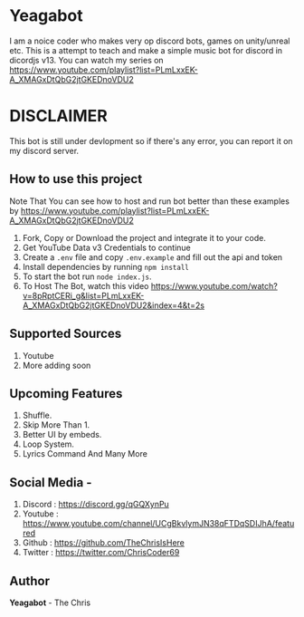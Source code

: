 # Yeagabot
I am a noice coder who makes very op discord bots, games on unity/unreal etc. This is a attempt to teach and make a simple music bot for discord in dicordjs v13. You can watch my series on https://www.youtube.com/playlist?list=PLmLxxEK-A_XMAGxDtQbG2jtGKEDnoVDU2

# DISCLAIMER
This bot is still under devlopment so if there's any error, you can report it on my discord server.

## How to use this project

Note That You can see how to host and run bot better than these examples by https://www.youtube.com/playlist?list=PLmLxxEK-A_XMAGxDtQbG2jtGKEDnoVDU2
1. Fork, Copy or Download the project and integrate it to your code.
2. Get YouTube Data v3 Credentials to continue
3. Create a `.env` file and copy `.env.example` and fill out the api and token
4. Install dependencies by running `npm install`
5. To start the bot run `node index.js`.
6. To Host The Bot, watch this video https://www.youtube.com/watch?v=8pRptCERi_g&list=PLmLxxEK-A_XMAGxDtQbG2jtGKEDnoVDU2&index=4&t=2s

## Supported Sources
1. Youtube
2. More adding soon

## Upcoming Features

1. Shuffle.
2. Skip More Than 1.
3. Better UI by embeds.
4. Loop System.
5. Lyrics Command
And Many More

## Social Media -
1. Discord : https://discord.gg/qGQXynPu
2. Youtube : https://www.youtube.com/channel/UCgBkvlymJN38qFTDqSDIJhA/featured
3. Github : https://github.com/TheChrisIsHere
4. Twitter : https://twitter.com/ChrisCoder69

## Author
**Yeagabot** - The Chris
